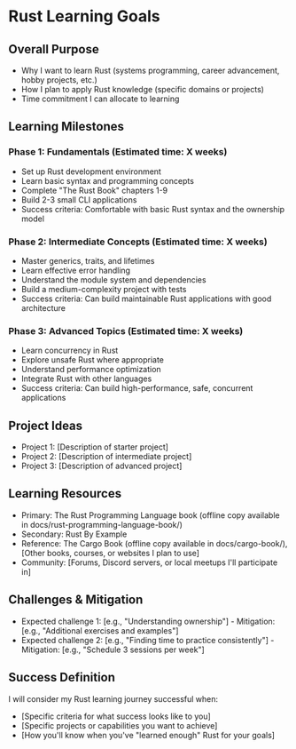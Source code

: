 # Rust Learning Goals

## Overall Purpose
- Why I want to learn Rust (systems programming, career advancement, hobby projects, etc.)
- How I plan to apply Rust knowledge (specific domains or projects)
- Time commitment I can allocate to learning

## Learning Milestones

### Phase 1: Fundamentals (Estimated time: X weeks)
- Set up Rust development environment
- Learn basic syntax and programming concepts
- Complete "The Rust Book" chapters 1-9
- Build 2-3 small CLI applications
- Success criteria: Comfortable with basic Rust syntax and the ownership model

### Phase 2: Intermediate Concepts (Estimated time: X weeks)
- Master generics, traits, and lifetimes
- Learn effective error handling
- Understand the module system and dependencies
- Build a medium-complexity project with tests
- Success criteria: Can build maintainable Rust applications with good architecture

### Phase 3: Advanced Topics (Estimated time: X weeks)
- Learn concurrency in Rust
- Explore unsafe Rust where appropriate
- Understand performance optimization
- Integrate Rust with other languages
- Success criteria: Can build high-performance, safe, concurrent applications

## Project Ideas
- Project 1: [Description of starter project]
- Project 2: [Description of intermediate project]
- Project 3: [Description of advanced project]

## Learning Resources
- Primary: The Rust Programming Language book (offline copy available in docs/rust-programming-language-book/)
- Secondary: Rust By Example
- Reference: The Cargo Book (offline copy available in docs/cargo-book/), [Other books, courses, or websites I plan to use]
- Community: [Forums, Discord servers, or local meetups I'll participate in]

## Challenges & Mitigation
- Expected challenge 1: [e.g., "Understanding ownership"] - Mitigation: [e.g., "Additional exercises and examples"]
- Expected challenge 2: [e.g., "Finding time to practice consistently"] - Mitigation: [e.g., "Schedule 3 sessions per week"]

## Success Definition
I will consider my Rust learning journey successful when:
- [Specific criteria for what success looks like to you]
- [Specific projects or capabilities you want to achieve]
- [How you'll know when you've "learned enough" Rust for your goals]
